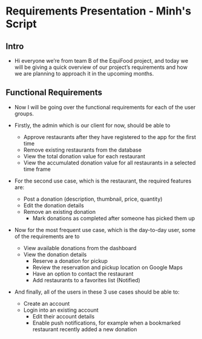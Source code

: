 # Requirements Presentation - Minh's Script

## Intro
- Hi everyone we’re from team B of the EquiFood project, and today we will be giving a quick overview of our project’s requirements and how we are planning to approach it in the upcoming months.

## Functional Requirements
- Now I will be going over the functional requirements for each of the user groups.

- Firstly, the admin which is our client for now, should be able to
    - Approve restaurants after they have registered to the app for the first time
    - Remove existing restaurants from the database
    - View the total donation value for each restaurant
    - View the accumulated donation value for all restaurants in a selected time frame
    
- For the second use case, which is the restaurant, the required features are:
    - Post a donation (description, thumbnail, price, quantity)
    - Edit the donation details
    - Remove an existing donation
      - Mark donations as completed after someone has picked them up

- Now for the most frequent use case, which is the day-to-day user, some of the requirements are to
    - View available donations from the dashboard
    - View the donation details
      - Reserve a donation for pickup
      - Review the reservation and pickup location on Google Maps
      - Have an option to contact the restaurant
      - Add restaurants to a favorites list (Notified)
      
- And finally, all of the users in these 3 use cases should be able to:
    - Create an account
    - Login into an existing account
      - Edit their account details
      - Enable push notifications, for example when a bookmarked restaurant recently added a new donation
